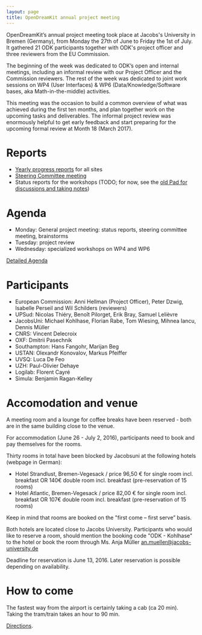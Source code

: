 ```yaml
---
layout: page
title: OpenDreamKit annual project meeting
---
```


OpenDreamKit’s annual project meeting took place at Jacobs's
University in Bremen (Germany), from Monday the 27th of June to Friday
the 1st of July. It gathered 21 ODK participants together with ODK's
project officer and three reviewers from the EU Commission.

The beginning of the week was dedicated to ODK’s open
and internal meetings, including an informal review with our Project
Officer and the Commission reviewers. The rest of the week was
dedicated to joint work sessions on WP4 (User Interfaces) & WP6
(Data/Knowledge/Software bases, aka Math-in-the-middle) activities.

This meeting was the occasion to build a common overview of what was
achieved during the first ten months, and plan together work on the
upcoming tasks and deliverables. The informal project review was
enormously helpful to get early feedback and start preparing for the
upcoming formal review at Month 18 (March 2017).

# Reports

- [Yearly progress reports](../2016-06-27-Bremen/ProgressReports/) for all sites
- [Steering Committee meeting](../2016-06-27-Bremen/minutes/)
- Status reports for the workshops (TODO; for now, see the
  [old Pad for discussions and taking notes](pad-backup/))

# Agenda

- Monday: General project meeting:
  status reports, steering committee meeting, brainstorms
- Tuesday: project review
- Wednesday: specialized workshops on WP4 and WP6

[Detailed Agenda](agenda/)

# Participants

- European Commission: Anni Hellman (Project Officer), Peter Dzwig, Isabelle Perseil and Wil Schilders (reviewers)
- UPSud: Nicolas Thiéry, Benoît Pilorget, Erik Bray, Samuel Lelièvre
- JacobsUni: Michael Kohlhase, Florian Rabe, Tom Wiesing, Mihnea Iancu, Dennis Müller
- CNRS: Vincent Delecroix
- OXF: Dmitrii Pasechnik
- Southampton: Hans Fangohr, Marijan Beg
- USTAN: Olexandr Konovalov, Markus Pfeiffer
- UVSQ: Luca De Feo
- UZH: Paul-Olivier Dehaye
- Logilab: Florent Cayré
- Simula: Benjamin Ragan-Kelley

# Accomodation and venue

A meeting room and a lounge for coffee breaks have been reserved -
both are in the same building close to the venue.

For accommodation (June 26 - July 2, 2016), participants need to book
and pay themselves for the rooms.

Thirty rooms in total have been blocked by Jacobsuni at the following hotels (webpage in German):

- Hotel Strandlust, Bremen-Vegesack / price 96,50 € for single room incl. breakfast OR 140€ double room incl. breakfast (pre-reservation of 15 rooms)
- Hotel Atlantic, Bremen-Vegesack /  price 82,00 € for single room incl. breakfast OR 107€ double room incl. breakfast (pre-reservation of 15 rooms)

Keep in mind that rooms are booked on the "first come – first serve” basis.

Both hotels are located close to Jacobs University. Participants who would like to reserve a room, should mention the booking code "ODK - Kohlhase" to the hotel or book the room through Ms. Anja Müller an.mueller@jacobs-university.de

Deadline for reservation is June 13, 2016. Later reservation is possible depending on availability.

# How to come

The fastest way from the airport is certainly taking a cab (ca 20 min).
Taking the tram/train takes an hour to 90 min.

[Directions](http://www.jacobs-university.de/campus-map-directions).
